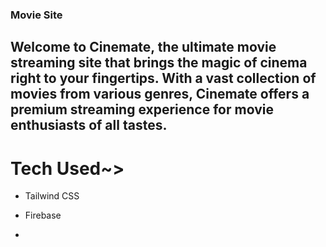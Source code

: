 ### Movie Site


## Welcome to Cinemate, the ultimate movie streaming site that brings the magic of cinema right to your fingertips. With a vast collection of movies from various genres, Cinemate offers a premium streaming experience for movie enthusiasts of all tastes.


# Tech Used~>

* Tailwind CSS

* Firebase 

* 